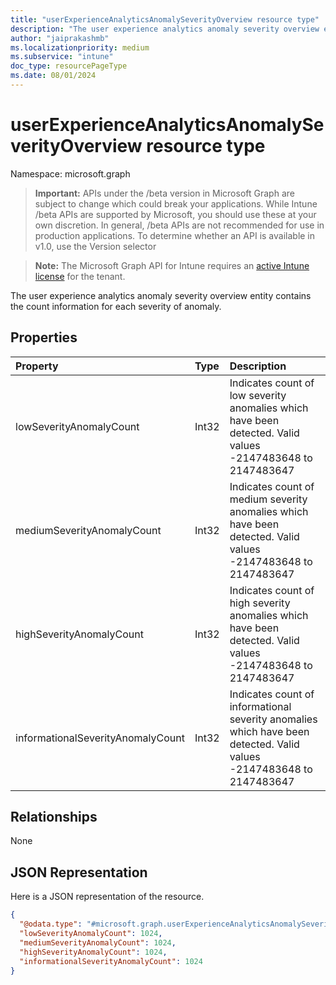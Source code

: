 ```yaml
---
title: "userExperienceAnalyticsAnomalySeverityOverview resource type"
description: "The user experience analytics anomaly severity overview entity contains the count information for each severity of anomaly."
author: "jaiprakashmb"
ms.localizationpriority: medium
ms.subservice: "intune"
doc_type: resourcePageType
ms.date: 08/01/2024
---
```


# userExperienceAnalyticsAnomalySeverityOverview resource type

Namespace: microsoft.graph

> **Important:** APIs under the /beta version in Microsoft Graph are subject to change which could break your applications. While Intune /beta APIs are supported by Microsoft, you should use these at your own discretion. In general, /beta APIs are not recommended for use in production applications. To determine whether an API is available in v1.0, use the Version selector

> **Note:** The Microsoft Graph API for Intune requires an [active Intune license](https://go.microsoft.com/fwlink/?linkid=839381) for the tenant.

The user experience analytics anomaly severity overview entity contains the count information for each severity of anomaly.

## Properties
|Property|Type|Description|
|:---|:---|:---|
|lowSeverityAnomalyCount|Int32|Indicates count of low severity anomalies which have been detected. Valid values -2147483648 to 2147483647|
|mediumSeverityAnomalyCount|Int32|Indicates count of medium severity anomalies which have been detected. Valid values -2147483648 to 2147483647|
|highSeverityAnomalyCount|Int32|Indicates count of high severity anomalies which have been detected. Valid values -2147483648 to 2147483647|
|informationalSeverityAnomalyCount|Int32|Indicates count of informational severity anomalies which have been detected. Valid values -2147483648 to 2147483647|

## Relationships
None

## JSON Representation
Here is a JSON representation of the resource.
<!-- {
  "blockType": "resource",
  "@odata.type": "microsoft.graph.userExperienceAnalyticsAnomalySeverityOverview"
}
-->
``` json
{
  "@odata.type": "#microsoft.graph.userExperienceAnalyticsAnomalySeverityOverview",
  "lowSeverityAnomalyCount": 1024,
  "mediumSeverityAnomalyCount": 1024,
  "highSeverityAnomalyCount": 1024,
  "informationalSeverityAnomalyCount": 1024
}
```